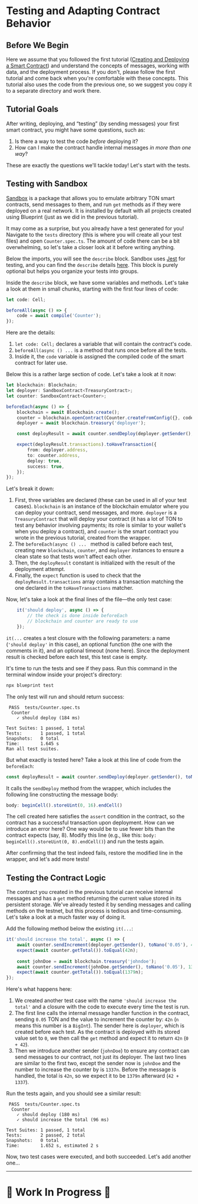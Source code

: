 # Testing and Adapting Contract Behavior

## Before We Begin

Here we assume that you followed the first tutorial ([Creating and Deploying a Smart Contract](../1-create-and-deploy/README.md)) and understand the concepts of messages, working with data, and the deployment process. If you don't, please follow the first tutorial and come back when you're comfortable with these concepts. This tutorial also uses the code from the previous one, so we suggest you copy it to a separate directory and work there.

## Tutorial Goals

After writing, deploying, and “testing” (by sending messages) your first smart contract, you might have some questions, such as:
1.	Is there a way to test the code *before* deploying it?
2.	How can I make the contract handle internal messages *in more than one way*?

These are exactly the questions we'll tackle today! Let's start with the tests.

## Testing with Sandbox

[Sandbox](https://github.com/ton-org/sandbox) is a package that allows you to emulate arbitrary TON smart contracts, send messages to them, and run `get` methods as if they were deployed on a real network. It is installed by default with all projects created using Blueprint (just as we did in the previous tutorial).

It may come as a surprise, but you already have a test generated for you! Navigate to the `tests` directory (this is where you will create all your test files) and open `Counter.spec.ts`. The amount of code there can be a bit overwhelming, so let's take a closer look at it before writing anything.

Below the imports, you will see the `describe` block. Sandbox uses [Jest](https://jestjs.io) for testing, and you can find the `describe` details [here](https://jestjs.io/docs/api#describename-fn). This block is purely optional but helps you organize your tests into groups.

Inside the `describe` block, we have some variables and methods. Let's take a look at them in small chunks, starting with the first four lines of code:

```typescript
let code: Cell;

beforeAll(async () => {
    code = await compile('Counter');
});
```

Here are the details:
1. `let code: Cell;` declares a variable that will contain the contract's code.
2. `beforeAll(async () ...` is a method that runs once before all the tests.
3. Inside it, the `code` variable is assigned the compiled code of the smart contract for later use.

Below this is a rather large section of code. Let's take a look at it now:

```typescript
let blockchain: Blockchain;
let deployer: SandboxContract<TreasuryContract>;
let counter: SandboxContract<Counter>;

beforeEach(async () => {
    blockchain = await Blockchain.create();
    counter = blockchain.openContract(Counter.createFromConfig({}, code));
    deployer = await blockchain.treasury('deployer');

    const deployResult = await counter.sendDeploy(deployer.getSender(), toNano('0.05'));

    expect(deployResult.transactions).toHaveTransaction({
        from: deployer.address,
        to: counter.address,
        deploy: true,
        success: true,
    });
});
```

Let's break it down:
1. First, three variables are declared (these can be used in all of your test cases). `blockchain` is an instance of the blockchain emulator where you can deploy your contract, send messages, and more. `deployer` is a `TreasuryContract` that will deploy your contract (it has a lot of TON to test any behavior involving payments; its role is similar to your wallet's when you deploy a contract), and `counter` is the smart contract you wrote in the previous tutorial, created from the wrapper.
2. The `beforeEach(async () ... ` method is called before each test, creating new `blockchain`, `counter`, and `deployer` instances to ensure a clean state so that tests won't affect each other.
3. Then, the `deployResult` constant is initialized with the result of the deployment attempt.
4. Finally, the `expect` function is used to check that the `deployResult.transactions` array contains a transaction matching the one declared in the `toHaveTransactions` matcher.

Now, let's take a look at the final lines of the file—the only test case:

```typescript
    it('should deploy', async () => {
        // the check is done inside beforeEach
        // blockchain and counter are ready to use
    });
```

`it(...` creates a test closure with the following parameters: a name (`'should deploy'` in this case), an optional function (the one with the comments in it), and an optional timeout (none here). Since the deployment result is checked before each test, this test case is empty.

It's time to run the tests and see if they pass. Run this command in the terminal window inside your project's directory:

```bash
npx blueprint test
```

The only test will run and should return success:

```
 PASS  tests/Counter.spec.ts
  Counter
    ✓ should deploy (184 ms)

Test Suites: 1 passed, 1 total
Tests:       1 passed, 1 total
Snapshots:   0 total
Time:        1.645 s
Ran all test suites.
```

But what exactly is tested here? Take a look at this line of code from the `beforeEach`:

```typescript
const deployResult = await counter.sendDeploy(deployer.getSender(), toNano('0.05'));
```

It calls the `sendDeploy` method from the wrapper, which includes the following line constructing the message body:

```typescript
body: beginCell().storeUint(0, 16).endCell()
```

The cell created here satisfies the `assert` condition in the contract, so the contract has a successful transaction upon deployment. How can we introduce an error here? One way would be to use fewer bits than the contract expects (say, 8). Modify this line (e.g., like this: `body: beginCell().storeUint(0, 8).endCell()`) and run the tests again.

After confirming that the test indeed fails, restore the modified line in the wrapper, and let's add more tests!

## Testing the Contract Logic

The contract you created in the previous tutorial can receive internal messages and has a `get` method returning the current value stored in its persistent storage. We've already tested it by sending messages and calling methods on the testnet, but this process is tedious and time-consuming. Let's take a look at a much faster way of doing it.

Add the following method below the existing `it(...`:

```typescript
it('should increase the total', async () => {
    await counter.sendIncrement(deployer.getSender(), toNano('0.05'), 42n);
    expect(await counter.getTotal()).toEqual(42n);
    
    const johnDoe = await blockchain.treasury('johndoe');
    await counter.sendIncrement(johnDoe.getSender(), toNano('0.05'), 1337n);
    expect(await counter.getTotal()).toEqual(1379n);
});
```

Here's what happens here:
1. We created another test case with the name `'should increase the total'` and a closure with the code to execute every time the test is run.
2. The first line calls the internal message handler function in the contract, sending `0.05` TON and the value to increment the counter by: `42n` (`n` means this number is a `BigInt`). The sender here is `deployer`, which is created before each test. As the contract is deployed with its stored value set to `0`, we then call the `get` method and expect it to return `42n` (`0 + 42`).
3. Then we introduce another sender (`johnDoe`) to ensure any contract can send messages to our contract, not just its deployer. The last two lines are similar to the first two, except the sender now is `johnDoe` and the number to increase the counter by is `1337n`. Before the message is handled, the total is `42n`, so we expect it to be `1379n` afterward (`42 + 1337`).

Run the tests again, and you should see a similar result:

```
 PASS  tests/Counter.spec.ts
  Counter
    ✓ should deploy (180 ms)
    ✓ should increase the total (96 ms)

Test Suites: 1 passed, 1 total
Tests:       2 passed, 2 total
Snapshots:   0 total
Time:        1.652 s, estimated 2 s
```

Now, two test cases were executed, and both succeeded. Let's add another one...

---

# 🚧 Work In Progress 🚧
